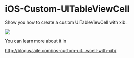 iOS-Custom-UITableViewCell
==========================

Show you how to create a custom UITableViewCell with xib.

<img src="https://raw.github.com/shingwasix/iOS-Custom-UITableViewCell/master/screen.jpg"/>

You can learn more about it in 

http://blog.waaile.com/ios-custom-uit…wcell-with-xib/
